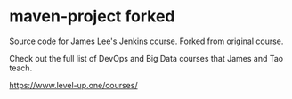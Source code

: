 # maven-project forked
Source code for James Lee's Jenkins course.
Forked from original course.

Check out the full list of DevOps and Big Data courses that James and Tao teach.

https://www.level-up.one/courses/
